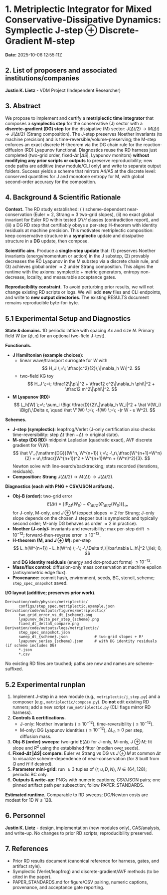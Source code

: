 # 1. **Metriplectic Integrator for Mixed Conservative-Dissipative Dynamics: Symplectic J-step ⊕ Discrete-Gradient M-step**

**Date:** 2025-10-06 12:55:11Z

## 2. List of proposers and associated institutions/companies

**Justin K. Lietz** - VDM Project (Independent Researcher)

## 3. Abstract

We propose to implement and certify a **metriplectic time integrator** that composes a **symplectic step** for the conservative (J) sector with a **discrete-gradient (DG) step** for the dissipative (M) sector:
$J(\Delta t/2) \to M(\Delta t) \to J(\Delta t/2)$ (Strang composition).
The J-step preserves Noether invariants (to machine precision) and is time-reversible/volume-preserving; the M-step enforces an exact discrete H-theorem via the DG chain rule for the reaction-diffusion (RD) Lyapunov functional. Diagnostics reuse the RD harness just completed (two-grid order, fixed-$\Delta t$ $|\Delta S|$, Lyapunov monitors) **without modifying any prior scripts or outputs** to preserve reproducibility; new code paths are additive (new module/CLI only) and write to separate output folders. Success yields a scheme that mirrors A4/A5 at the discrete level: conserved quantities for J and monotone entropy for M, with global second-order accuracy for the composition.

## 4. Background & Scientific Rationale

**Context.** The RD study established: (i) scheme-dependent near-conservation (Euler$\approx2$, Strang$\approx3$ two-grid slopes), (ii) no exact global invariant for Euler RD within tested $Q'$/$H$ classes (contradiction report), and (iii) a DG RD step that certifiably obeys a per-step H-theorem with identity residuals at machine precision. This motivates metriplectic composition: keep conservative structure in a **symplectic** update and dissipative structure in a **DG** update, then compose.

**Scientific aim.** Produce a **single-step update** that: (1) preserves Noether invariants (energy/momentum or action) in the J substep, (2) provably decreases the RD Lyapunov in the M substep via a discrete chain rule, and (3) achieves global order $\approx2$ under Strang composition. This aligns the runtime with the axioms: symplectic $+$ metric generators, entropy non-decrease, locality, and measurable acceptance gates.

**Reproducibility constraint.** To avoid perturbing prior results, we will not change existing RD scripts or logs. We will add **new** files and CLI endpoints, and write to **new output directories**. The existing RESULTS document remains reproducible byte-for-byte.

## 5.1 Experimental Setup and Diagnostics

**State & domains.** 1D periodic lattice with spacing $\Delta x$ and size $N$. Primary field $W$ (or $(\phi,\pi)$ for an optional two-field J-test).

**Functionals.**

- **J Hamiltonian (example choices):**
  - linear wave/transport surrogate for $W$ with
    $$ H_J \;=\; \tfrac{c^2}{2}\,\|\nabla_h W\|^2. $$
  - two-field KG toy
    $$ H_J \;=\; \tfrac12\|\pi\|^2 + \tfrac12 c^2\|\nabla_h \phi\|^2 + \tfrac12 m^2\|\phi\|^2. $$
- **M Lyapunov (RD):**
  $$ L_h[W] \;=\; \sum_i \Big( \tfrac{D}{2}\,|\nabla_h W_i|^2 + \hat V(W_i) \Big)\,\Delta x, \quad
     \hat V'(W) \;=\; -f(W) \;=\; -(r W - u W^2). $$

**Schemes.**

- **J-step (symplectic):** leapfrog/Verlet (J-only certification also checks time-reversibility: step $\Delta t$ then $-\Delta t$ $\to$ original state).
- **M-step (DG RD):** midpoint Laplacian (quadratic exact), AVF discrete gradient for $\hat V(W)$:
  $$ \hat V'_{\mathrm{DG}}(W^n, W^{n+1}) \;=\; -\,r\,\tfrac{W^{n+1}+W^n}{2} + u\,\tfrac{(W^{n+1})^2 + W^{n+1}W^n + (W^n)^2}{3}. $$
  Newton solve with line-search/backtracking; stats recorded (iterations, residuals).
- **Composition:** **Strang** $J(\Delta t/2) \to M(\Delta t) \to J(\Delta t/2)$.

**Diagnostics (each with PNG $+$ CSV/JSON artifacts).**

- **Obj-B (order):** two-grid error
  $$ E(\Delta t) \;=\; \big\| \Phi_{\Delta t}(W_0) - \Phi_{\Delta t/2}\!\big(\Phi_{\Delta t/2}(W_0)\big) \big\|_\infty $$
  for J-only, M-only, and $J\oplus M$ (expect slopes $\approx2$ for Strang; J-only slope depends on the chosen J stepper but is symplectic and typically second order; M-only DG behaves as order $\approx2$ in practice).
- **Noether (J-only):** invariants and reversibility: max per-step drift $\le 10^{-12}$; forward-then-reverse error $\le 10^{-12}$.
- **H-theorem (M, and $J\oplus M$):** per-step
  $$ L_h(W^{n+1}) - L_h(W^n) \;=\; -\,\Delta t\,\|\bar\nabla L_h\|^2 \;\le\; 0, $$
  and **DG identity residuals** (energy and dot-product forms) $\le 10^{-12}$.
- **Mass/flux control:** diffusion-only mass conservation at machine epsilon (antisymmetric edge flux).
- **Provenance:** commit hash, environment, seeds, BC, stencil, scheme; `step_spec_snapshot` saved.

**I/O layout (additive; preserves prior work).**

```plaintext
Derivation/code/physics/metriplectic/
      configs/step_spec.metriplectic.example.json
Derivation/code/outputs/figures/metriplectic/
      two_grid_error_vs_dt_{scheme}.png
      lyapunov_delta_per_step_{scheme}.png
      fixed_dt_deltaS_compare.png
Derivation/code/outputs/logs/metriplectic/
      step_spec_snapshot.json
      sweep_dt_{scheme}.json            # two-grid slopes + R²
      lyapunov_series_{scheme}.json     # with DG identity residuals (if scheme includes DG)
      *.json
      *.csv
```

No existing RD files are touched; paths are new and names are scheme-suffixed.

## 5.2 Experimental runplan

1) Implement J-step in a new module (e.g., `metriplectic/j_step.py`) and a composer (e.g., `metriplectic/compose.py`). Do **not** edit existing RD runners; add a new script `run_metriplectic.py` (CLI flags mirror RD harness).
2) **Controls & certifications.**
   - J-only: Noether invariants ($\le 10^{-12}$), time-reversibility ($\le 10^{-12}$).
   - M-only: DG Lyapunov identities ($\le 10^{-12}$), $\Delta L_h \le 0$ per step, diffusion mass.
3) **Obj-B (order) sweeps:** two-grid $E(\Delta t)$ for J-only, M-only, $J\oplus M$; fit slope and $R^2$ using the established fitter (median over seeds).
4) **Fixed-$\Delta t$ $|\Delta S|$ compare:** Euler vs Strang vs DG vs $J\oplus M$ at common $\Delta t$ to visualize scheme-dependence of near-conservation (for $S$ built from $Q$ and $H$ if desired).
5) **Parameter mini-grid:** run $\ge 3$ tuples of $(r,u,D,N)$, $N\in\{64,128\}$; periodic BC only.
6) **Outputs & write-up:** PNGs with numeric captions; CSV/JSON pairs; one pinned artifact path per subsection; follow PAPER_STANDARDS.

**Estimated runtime.** Comparable to RD sweeps; DG/Newton costs are modest for 1D $N\le 128$.

## 6. Personnel

**Justin K. Lietz** - design, implementation (new modules only), CAS/analysis, and write-up. No changes to prior RD scripts; reproducibility preserved.

## 7. References

- Prior RD results document (canonical reference for harness, gates, and artifact style).
- Symplectic (Verlet/leapfrog) and discrete-gradient/AVF methods (to be cited in the paper).
- PAPER_STANDARDS.md for figure/CSV pairing, numeric captions, provenance, and acceptance gate reporting.
